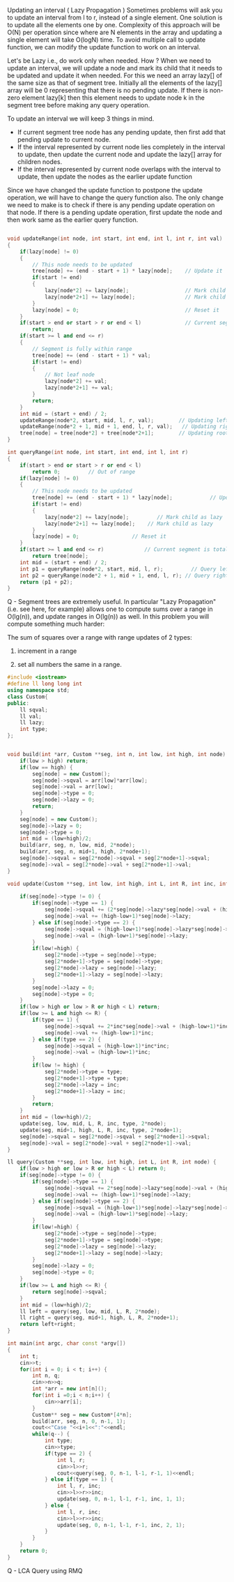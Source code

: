 Updating an interval ( Lazy Propagation )
Sometimes problems will ask you to update an interval from l to r, instead of a single element. One solution is to update all 
the elements one by one. Complexity of this approach will be O(N) per operation since where are N elements in the array and 
updating a single element will take O(logN) time.
To avoid multiple call to update function, we can modify the update function to work on an interval.

Let's be Lazy i.e., do work only when needed. How ? When we need to update an interval, we will update a node and mark its 
child that it needs to be updated and update it when needed. For this we need an array lazy[] of the same size as that of 
segment tree. Initially all the elements of the lazy[] array will be 0 representing that there is no pending update. If there 
is non-zero element lazy[k] then this element needs to update node k in the segment tree before making any query operation.

To update an interval we will keep 3 things in mind.

 - If current segment tree node has any pending update, then first add that pending update to current node.
 - If the interval represented by current node lies completely in the interval to update, then update the current node and 
 update the lazy[] array for children nodes.
 - If the interval represented by current node overlaps with the interval to update, then update the nodes as the earlier update 
 function
 
Since we have changed the update function to postpone the update operation, we will have to change the query function also. 
The only change we need to make is to check if there is any pending update operation on that node. If there is a pending update
operation, first update the node and then work same as the earlier query function.


```cpp

void updateRange(int node, int start, int end, int l, int r, int val)
{
    if(lazy[node] != 0)
    { 
        // This node needs to be updated
        tree[node] += (end - start + 1) * lazy[node];    // Update it
        if(start != end)
        {
            lazy[node*2] += lazy[node];                  // Mark child as lazy
            lazy[node*2+1] += lazy[node];                // Mark child as lazy
        }
        lazy[node] = 0;                                  // Reset it
    }
    if(start > end or start > r or end < l)              // Current segment is not within range [l, r]
        return;
    if(start >= l and end <= r)
    {
        // Segment is fully within range
        tree[node] += (end - start + 1) * val;
        if(start != end)
        {
            // Not leaf node
            lazy[node*2] += val;
            lazy[node*2+1] += val;
        }
        return;
    }
    int mid = (start + end) / 2;
    updateRange(node*2, start, mid, l, r, val);        // Updating left child
    updateRange(node*2 + 1, mid + 1, end, l, r, val);   // Updating right child
    tree[node] = tree[node*2] + tree[node*2+1];        // Updating root with max value 
}

int queryRange(int node, int start, int end, int l, int r)
{
    if(start > end or start > r or end < l)
        return 0;         // Out of range
    if(lazy[node] != 0)
    {
        // This node needs to be updated
        tree[node] += (end - start + 1) * lazy[node];            // Update it
        if(start != end)
        {
            lazy[node*2] += lazy[node];         // Mark child as lazy
            lazy[node*2+1] += lazy[node];    // Mark child as lazy
        }
        lazy[node] = 0;                 // Reset it
    }
    if(start >= l and end <= r)             // Current segment is totally within range [l, r]
        return tree[node];
    int mid = (start + end) / 2;
    int p1 = queryRange(node*2, start, mid, l, r);         // Query left child
    int p2 = queryRange(node*2 + 1, mid + 1, end, l, r); // Query right child
    return (p1 + p2);
}

```


Q - Segment trees are extremely useful. In particular "Lazy Propagation" (i.e. see here, for example) allows one to compute sums over a range in O(lg(n)), and update ranges in O(lg(n)) as well. In this problem you will compute something much harder:

The sum of squares over a range with range updates of 2 types:

1) increment in a range

2) set all numbers the same in a range.

```cpp
#include <iostream>
#define ll long long int
using namespace std;
class Custom{
public:
	ll sqval;
	ll val;
	ll lazy;
	int type;
};


void build(int *arr, Custom **seg, int n, int low, int high, int node) {
	if(low > high) return;
	if(low == high) {
		seg[node] = new Custom();
		seg[node]->sqval = arr[low]*arr[low];
		seg[node]->val = arr[low];
		seg[node]->type = 0;
		seg[node]->lazy = 0;
		return;
	}
	seg[node] = new Custom();
	seg[node]->lazy = 0;
	seg[node]->type = 0;
	int mid = (low+high)/2;
	build(arr, seg, n, low, mid, 2*node);
	build(arr, seg, n, mid+1, high, 2*node+1);
	seg[node]->sqval = seg[2*node]->sqval + seg[2*node+1]->sqval;
	seg[node]->val = seg[2*node]->val + seg[2*node+1]->val;
}

void update(Custom **seg, int low, int high, int L, int R, int inc, int type, int node) {
	
	if(seg[node]->type != 0) {
		if(seg[node]->type == 1) {
			seg[node]->sqval += (2*seg[node]->lazy*seg[node]->val + (high-low+1)*seg[node]->lazy*seg[node]->lazy);
			seg[node]->val += (high-low+1)*seg[node]->lazy;
		} else if(seg[node]->type == 2) {
			seg[node]->sqval = (high-low+1)*seg[node]->lazy*seg[node]->lazy;
			seg[node]->val = (high-low+1)*seg[node]->lazy;
		}
		if(low!=high) {
			seg[2*node]->type = seg[node]->type;
			seg[2*node+1]->type = seg[node]->type;
			seg[2*node]->lazy = seg[node]->lazy;
			seg[2*node+1]->lazy = seg[node]->lazy;
		}
		seg[node]->lazy = 0;
		seg[node]->type = 0;
	}
	if(low > high or low > R or high < L) return;
	if(low >= L and high <= R) {
		if(type == 1) {
			seg[node]->sqval += 2*inc*seg[node]->val + (high-low+1)*inc*inc;
			seg[node]->val += (high-low+1)*inc;
		} else if(type == 2) {
			seg[node]->sqval = (high-low+1)*inc*inc;
			seg[node]->val = (high-low+1)*inc;
		}
		if(low != high) {
			seg[2*node]->type = type;
			seg[2*node+1]->type = type;
			seg[2*node]->lazy = inc;
			seg[2*node+1]->lazy = inc;
		}
		return;
	}
	int mid = (low+high)/2;
	update(seg, low, mid, L, R, inc, type, 2*node);
	update(seg, mid+1, high, L, R, inc, type, 2*node+1);
	seg[node]->sqval = seg[2*node]->sqval + seg[2*node+1]->sqval;
	seg[node]->val = seg[2*node]->val + seg[2*node+1]->val;
}

ll query(Custom **seg, int low, int high, int L, int R, int node) {
	if(low > high or low > R or high < L) return 0;
	if(seg[node]->type != 0) {
		if(seg[node]->type == 1) {
			seg[node]->sqval += 2*seg[node]->lazy*seg[node]->val + (high-low+1)*seg[node]->lazy*seg[node]->lazy;
			seg[node]->val += (high-low+1)*seg[node]->lazy;
		} else if(seg[node]->type == 2) {
			seg[node]->sqval = (high-low+1)*seg[node]->lazy*seg[node]->lazy;
			seg[node]->val = (high-low+1)*seg[node]->lazy;
		}
		if(low!=high) {
			seg[2*node]->type = seg[node]->type;
			seg[2*node+1]->type = seg[node]->type;
			seg[2*node]->lazy = seg[node]->lazy;
			seg[2*node+1]->lazy = seg[node]->lazy;
		}
		seg[node]->lazy = 0;
		seg[node]->type = 0;
	}
	if(low >= L and high <= R) {
		return seg[node]->sqval;
	}	
	int mid = (low+high)/2;
	ll left = query(seg, low, mid, L, R, 2*node);
	ll right = query(seg, mid+1, high, L, R, 2*node+1);
	return left+right;
}

int main(int argc, char const *argv[])
{
	int t;
	cin>>t;
	for(int i = 0; i < t; i++) {
		int n, q;
		cin>>n>>q;
		int *arr = new int[n]();
		for(int i =0;i < n;i++) {
			cin>>arr[i];
		}
		Custom** seg = new Custom*[4*n];
		build(arr, seg, n, 0, n-1, 1);
		cout<<"Case "<<i+1<<":"<<endl;
		while(q--) {
			int type;
			cin>>type;
			if(type == 2) {
				int l, r;
				cin>>l>>r;
				cout<<query(seg, 0, n-1, l-1, r-1, 1)<<endl;
			} else if(type == 1) {
				int l, r, inc;
				cin>>l>>r>>inc;
				update(seg, 0, n-1, l-1, r-1, inc, 1, 1);
			} else {
				int l, r, inc;
				cin>>l>>r>>inc;
				update(seg, 0, n-1, l-1, r-1, inc, 2, 1);
			}
		}
	}
	return 0;
}

```

Q - LCA Query using RMQ
